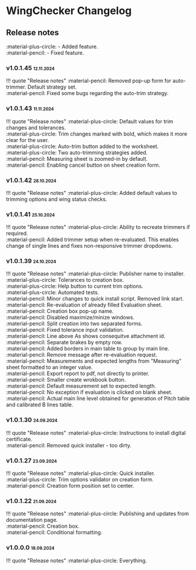 # WingChecker Changelog

## Release notes

:material-plus-circle: - Added feature.<br>
:material-pencil: - Fixed feature.

### v1.0.1.45 <small><small>12.11.2024</small></small>

!!! quote "Release notes"
    :material-pencil: Removed pop-up form for auto-trimmer. Default strategy set.<br>
    :material-pencil: Fixed some bugs regarding the auto-trim strategy.

### v1.0.1.43 <small><small>11.11.2024</small></small>

!!! quote "Release notes"
    :material-plus-circle: Default values for trim changes and tolerances.<br>
    :material-plus-circle: Trim changes marked with bold, which makes it more clear for the user.<br>
    :material-plus-circle: Auto-trim button added to the worksheet.<br>
    :material-plus-circle: Two auto-trimming strategies added.<br>
    :material-pencil: Measuring sheet is zoomed-in by default.<br>
    :material-pencil: Enabling cancel button on sheet creation form.

### v1.0.1.42 <small><small>28.10.2024</small></small>

!!! quote "Release notes"
    :material-plus-circle: Added default values to trimming options and wing status checks.

### v1.0.1.41 <small><small>25.10.2024</small></small>

!!! quote "Release notes"
    :material-plus-circle: Ability to recreate trimmers if required.<br>
    :material-pencil: Added trimmer setup when re-evaluated. This enables change of single lines and fixes non-responsive trimmer dropdowns.

### v1.0.1.39 <small><small>24.10.2024</small></small>

!!! quote "Release notes"
    :material-plus-circle: Publisher name to installer.<br>
    :material-plus-circle: Tolerances to creation box.<br>
    :material-plus-circle: Help button to current trim options.<br>
    :material-plus-circle: Automated tests.<br>
    :material-pencil: Minor changes to quick install script. Removed link start.<br>
    :material-pencil: Re-evaluation of already filled Evaluation sheet.<br>
    :material-pencil: Creation box pop-up name.<br>
    :material-pencil: Disabled maximize/minize windows.<br>
    :material-pencil: Split creation into two separated forms.<br>
    :material-pencil: Fixed tolerance input validation.<br>
    :material-pencil: Line above As shows consequitve attachment id.<br>
    :material-pencil: Separate brakes by empty row.<br>
    :material-pencil: Added borders in main table to group by main line.<br>
    :material-pencil: Remove message after re-evaluation request.<br>
    :material-pencil: Measurements and expected lengths from "Measuring" sheet formatted to an integer value.<br>
    :material-pencil: Export report to pdf, not directly to printer.<br>
    :material-pencil: Smaller create wrokbook button.<br>
    :material-pencil: Default measurement set to expected length.<br>
    :material-pencil: No exception if evaluation is clicked on blank sheet.<br>
    :material-pencil: Actual main line level obtained for generation of Pitch table and calibrated B lines table.

### v1.0.1.30 <small><small>24.09.2024</small></small>

!!! quote "Release notes"
    :material-plus-circle: Instructions to install digital certificate.<br>
    :material-pencil: Removed quick installer - too dirty.

### v1.0.1.27 <small><small>23.09.2024</small></small>

!!! quote "Release notes"
    :material-plus-circle: Quick installer.<br>
    :material-plus-circle: Trim options validator on creation form.<br>
    :material-pencil: Creation form position set to center.

### v1.0.1.22 <small><small>21.09.2024</small></small>

!!! quote "Release notes"
    :material-plus-circle: Publishing and updates from documentation page.<br>
    :material-pencil: Creation box.<br>
    :material-pencil: Conditional formatting.

### v1.0.0.0 <small><small>18.09.2024</small></small>

!!! quote "Release notes"
    :material-plus-circle: Everything.<br>